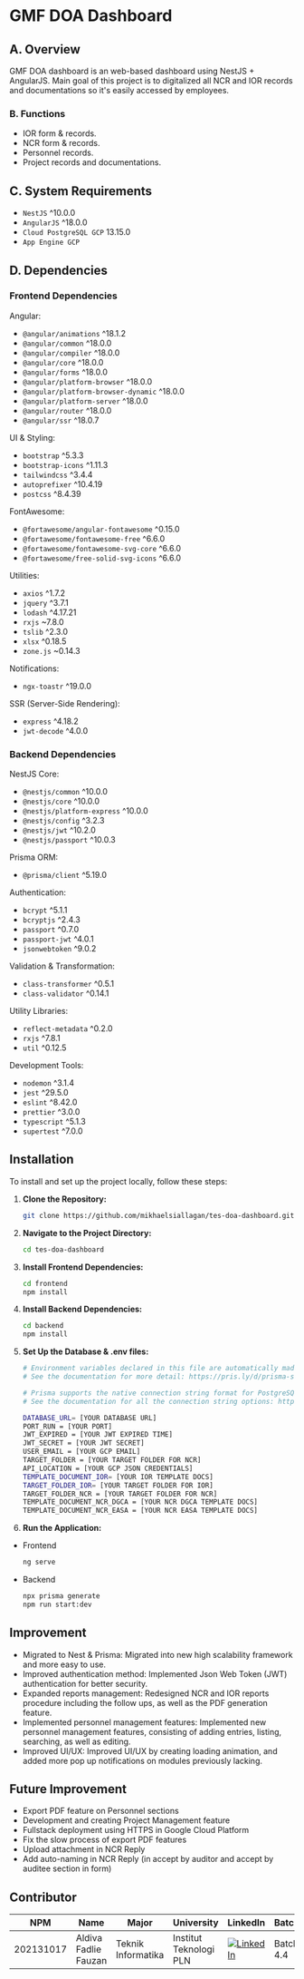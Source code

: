 # GMF DOA Dashboard

## A. Overview
GMF DOA dashboard is an web-based dashboard using NestJS + AngularJS. Main goal of this project is to digitalized all NCR and IOR records and documentations so it's easily accessed by employees.

### B. Functions
- IOR form & records.
- NCR form & records.
- Personnel records.
- Project records and documentations.


## C. System Requirements
- `NestJS` ^10.0.0
- `AngularJS` ^18.0.0
- `Cloud PostgreSQL GCP` 13.15.0 
- `App Engine GCP`


## D. Dependencies
### Frontend Dependencies
Angular:
- `@angular/animations` ^18.1.2
- `@angular/common` ^18.0.0
- `@angular/compiler` ^18.0.0
- `@angular/core` ^18.0.0
- `@angular/forms` ^18.0.0
- `@angular/platform-browser` ^18.0.0
- `@angular/platform-browser-dynamic` ^18.0.0
- `@angular/platform-server` ^18.0.0
- `@angular/router` ^18.0.0
- `@angular/ssr` ^18.0.7

UI & Styling:
- `bootstrap` ^5.3.3
- `bootstrap-icons` ^1.11.3
- `tailwindcss` ^3.4.4
- `autoprefixer` ^10.4.19
- `postcss` ^8.4.39

FontAwesome:
- `@fortawesome/angular-fontawesome` ^0.15.0
- `@fortawesome/fontawesome-free` ^6.6.0
- `@fortawesome/fontawesome-svg-core` ^6.6.0
- `@fortawesome/free-solid-svg-icons` ^6.6.0

Utilities:
- `axios` ^1.7.2
- `jquery` ^3.7.1
- `lodash` ^4.17.21
- `rxjs` ~7.8.0
- `tslib` ^2.3.0
- `xlsx` ^0.18.5
- `zone.js` ~0.14.3

Notifications:
- `ngx-toastr` ^19.0.0

SSR (Server-Side Rendering):
- `express` ^4.18.2
- `jwt-decode` ^4.0.0

### Backend Dependencies
NestJS Core:
- `@nestjs/common` ^10.0.0
- `@nestjs/core` ^10.0.0
- `@nestjs/platform-express` ^10.0.0
- `@nestjs/config` ^3.2.3
- `@nestjs/jwt` ^10.2.0
- `@nestjs/passport` ^10.0.3

Prisma ORM:
- `@prisma/client` ^5.19.0

Authentication:
- `bcrypt` ^5.1.1
- `bcryptjs` ^2.4.3
- `passport` ^0.7.0
- `passport-jwt` ^4.0.1
- `jsonwebtoken` ^9.0.2

Validation & Transformation:
- `class-transformer` ^0.5.1
- `class-validator` ^0.14.1

Utility Libraries:
- `reflect-metadata` ^0.2.0
- `rxjs` ^7.8.1
- `util` ^0.12.5

Development Tools:
- `nodemon` ^3.1.4
- `jest` ^29.5.0
- `eslint` ^8.42.0
- `prettier` ^3.0.0
- `typescript` ^5.1.3
- `supertest` ^7.0.0


## Installation
To install and set up the project locally, follow these steps:

1. **Clone the Repository:**
   ```bash
   git clone https://github.com/mikhaelsiallagan/tes-doa-dashboard.git

2. **Navigate to the Project Directory:**
   ```bash
   cd tes-doa-dashboard
   
3. **Install Frontend Dependencies:**
   ```bash
   cd frontend
   npm install   

4. **Install Backend Dependencies:**
   ```bash
   cd backend
   npm install

5. **Set Up the Database & .env files:**
   ```bash
   # Environment variables declared in this file are automatically made available to Prisma.
   # See the documentation for more detail: https://pris.ly/d/prisma-schema#accessing-environment-variables-from-the-schema

   # Prisma supports the native connection string format for PostgreSQL, MySQL, SQLite, SQL Server, MongoDB and CockroachDB.
   # See the documentation for all the connection string options: https://pris.ly/d/connection-strings

   DATABASE_URL= [YOUR DATABASE URL]
   PORT_RUN = [YOUR PORT]
   JWT_EXPIRED = [YOUR JWT EXPIRED TIME]
   JWT_SECRET = [YOUR JWT SECRET]
   USER_EMAIL = [YOUR GCP EMAIL]
   TARGET_FOLDER = [YOUR TARGET FOLDER FOR NCR]
   API_LOCATION = [YOUR GCP JSON CREDENTIALS]
   TEMPLATE_DOCUMENT_IOR= [YOUR IOR TEMPLATE DOCS]
   TARGET_FOLDER_IOR= [YOUR TARGET FOLDER FOR IOR]
   TARGET_FOLDER_NCR = [YOUR TARGET FOLDER FOR NCR]
   TEMPLATE_DOCUMENT_NCR_DGCA = [YOUR NCR DGCA TEMPLATE DOCS]
   TEMPLATE_DOCUMENT_NCR_EASA = [YOUR NCR EASA TEMPLATE DOCS]


6. **Run the Application:**
- Frontend
     ```bash
     ng serve
- Backend
     ```bash
     npx prisma generate
     npm run start:dev

## Improvement
- Migrated to Nest & Prisma: Migrated into new high scalability framework and more easy to use.
- Improved authentication method: Implemented Json Web Token (JWT) authentication for better security.
- Expanded reports management: Redesigned NCR and IOR reports procedure including the follow ups, as well as the PDF generation feature.
- Implemented personnel management features: Implemented new personnel management features, consisting of adding entries, listing, searching, as well as editing.
- Improved UI/UX: Improved UI/UX by creating loading animation, and added more pop up notifications on modules previously lacking.

## Future Improvement
- Export PDF feature on Personnel sections
- Development and creating Project Management feature
- Fullstack deployment using HTTPS in Google Cloud Platform
- Fix the slow process of export PDF features
- Upload attachment in NCR Reply
- Add auto-naming in NCR Reply (in accept by auditor and accept by auditee section in form)

## Contributor
| NPM    | Name                        | Major       | University                       | LinkedIn    | Batch       |
|--------|-----------------------------|-------------|--------------------------------- |--------------------------------------------------------------------------------------------------------------| ----------------- |
| 202131017  | Aldiva Fadlie Fauzan          | Teknik Informatika    | Institut Teknologi PLN            | [![LinkedIn](https://img.shields.io/badge/LinkedIn-0077B5?style=for-the-badge&logo=linkedin&logoColor=white)](https://www.linkedin.com/in/aldivafadliefauzan)  | Batch 4.4 |


